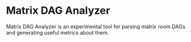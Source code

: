 # Matrix DAG Analyzer

Matrix DAG Analyzer is an experimental tool for parsing matrix room DAGs and generating useful metrics about them.
